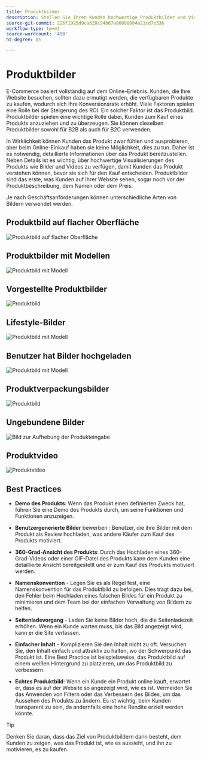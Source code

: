 ```yaml
---
title: Produktbilder
description: Stellen Sie Ihren Kunden hochwertige Produktbilder und Videos zur Verfügung, um die Konversationsraten zu erhöhen.
source-git-commit: 226f1925d9ca628c94b67a86888084a21cd7e336
workflow-type: tm+mt
source-wordcount: '490'
ht-degree: 0%

---
```



# Produktbilder

E-Commerce basiert vollständig auf dem Online-Erlebnis. Kunden, die Ihre Website besuchen, sollten dazu ermutigt werden, die verfügbaren Produkte zu kaufen, wodurch sich Ihre Konversionsrate erhöht. Viele Faktoren spielen eine Rolle bei der Steigerung des ROI. Ein solcher Faktor ist das Produktbild. Produktbilder spielen eine wichtige Rolle dabei, Kunden zum Kauf eines Produkts anzuziehen und zu überzeugen. Sie können dieselben Produktbilder sowohl für B2B als auch für B2C verwenden.

In Wirklichkeit können Kunden das Produkt zwar fühlen und ausprobieren, aber beim Online-Einkauf haben sie keine Möglichkeit, dies zu tun. Daher ist es notwendig, detaillierte Informationen über das Produkt bereitzustellen. Neben Details ist es wichtig, über hochwertige Visualisierungen des Produkts wie Bilder und Videos zu verfügen, damit Kunden das Produkt verstehen können, bevor sie sich für den Kauf entscheiden. Produktbilder sind das erste, was Kunden auf Ihrer Website sehen, sogar noch vor der Produktbeschreibung, dem Namen oder dem Preis.

Je nach Geschäftsanforderungen können unterschiedliche Arten von Bildern verwendet werden.

## Produktbild auf flacher Oberfläche

![Produktbild auf flacher Oberfläche](../../assets/playbooks/product-image-flat.png)

## Produktbilder mit Modellen

![Produktbild mit Modell](../../assets/playbooks/product-image-model.png)

## Vorgestellte Produktbilder

![Produktbild](../../assets/playbooks/product-image-feature.png)

## Lifestyle-Bilder

![Produktbild mit Modell](../../assets/playbooks/product-image-lifestyle.png)

## Benutzer hat Bilder hochgeladen

![Produktbild mit Modell](../../assets/playbooks/product-image-user-upload.png)

## Produktverpackungsbilder

![Produktbild](../../assets/playbooks/product-image-packaging.png)

## Ungebundene Bilder

![Bild zur Aufhebung der Produkteingabe](../../assets/playbooks/product-image-unboxing.png)

## Produktvideo

![Produktvideo](../../assets/playbooks/product-video.png)

## Best Practices

- **Demo des Produkts**: Wenn das Produkt einen definierten Zweck hat, führen Sie eine Demo des Produkts durch, um seine Funktionen und Funktionen anzuzeigen.

- **Benutzergenerierte Bilder** bewerben : Benutzer, die ihre Bilder mit dem Produkt als Review hochladen, was andere Käufer zum Kauf des Produkts motiviert.

- **360-Grad-Ansicht des Produkts**: Durch das Hochladen eines 360-Grad-Videos oder einer GIF-Datei des Produkts kann dem Kunden eine detaillierte Ansicht bereitgestellt und er zum Kauf des Produkts motiviert werden.

- **Namenskonvention** - Legen Sie es als Regel fest, eine Namenskonvention für das Produktbild zu befolgen. Dies trägt dazu bei, den Fehler beim Hochladen eines falschen Bildes für ein Produkt zu minimieren und dem Team bei der einfachen Verwaltung von Bildern zu helfen.

- **Seitenladevorgang** - Laden Sie keine Bilder hoch, die die Seitenladezeit erhöhen. Wenn ein Kunde warten muss, bis das Bild angezeigt wird, kann er die Site verlassen.

- **Einfacher Inhalt** - Komplizieren Sie den Inhalt nicht zu oft. Versuchen Sie, den Inhalt einfach und attraktiv zu halten, wo der Schwerpunkt das Produkt ist. Eine Best Practice ist beispielsweise, das Produktbild auf einem weißen Hintergrund zu platzieren, um das Produktbild zu verbessern.

- **Echtes Produktbild**: Wenn ein Kunde ein Produkt online kauft, erwartet er, dass es auf der Website so angezeigt wird, wie es ist. Vermeiden Sie das Anwenden von Filtern oder das Verbessern des Bildes, um das Aussehen des Produkts zu ändern. Es ist wichtig, beim Kunden transparent zu sein, da andernfalls eine hohe Rendite erzielt werden könnte.

>[!TIP]
>
>Denken Sie daran, dass das Ziel von Produktbildern darin besteht, dem Kunden zu zeigen, was das Produkt ist, wie es aussieht, und ihn zu motivieren, es zu kaufen.
